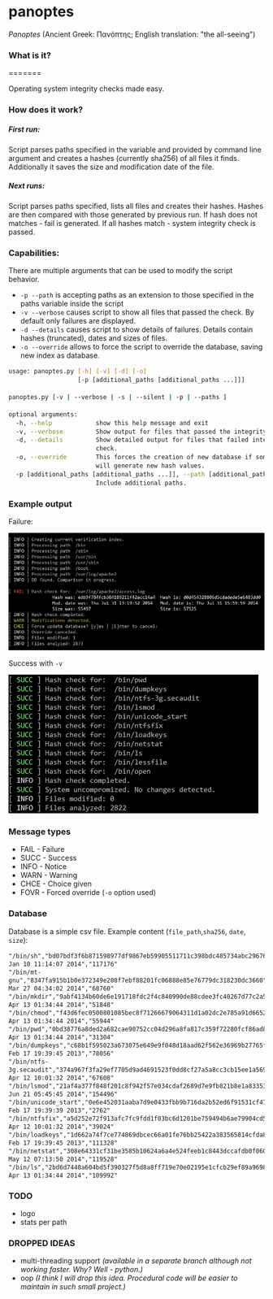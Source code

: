 panoptes
========

*Panoptes* (Ancient Greek: Πανόπτης; English translation: "the all-seeing")


### What is it?
=======

Operating system integrity checks made easy.

### How does it work?

##### First run:
Script parses paths specified in the variable and provided by command line argument and creates a hashes (currently sha256) of all files it finds. Additionally it saves the size and modification date of the file.


##### Next runs:
Script parses paths specified, lists all files and creates their hashes. Hashes are then compared with those generated by previous run. If hash does not matches - fail is generated. If all hashes match - system integrity check is passed.

### Capabilities:
There are multiple arguments that can be used to modify the script behavior.
 - `-p --path` is accepting paths as an extension to those specified in the paths variable inside the script
 - `-v --verbose` causes script to show all files that passed the check. By default only failures are displayed.
 - `-d --details` causes script to show details of failures. Details contain hashes (truncated), dates and sizes of files.
 - `-o --override` allows to force the script to override the database, saving new index as database.

```bash
usage: panoptes.py [-h] [-v] [-d] [-o]
                   [-p [additional_paths [additional_paths ...]]]

panoptes.py [-v | --verbose | -s | --silent | -p | --paths ]

optional arguments:
  -h, --help            show this help message and exit
  -v, --verbose         Show output for files that passed the integrity check.
  -d, --details         Show detailed output for files that failed integrity
                        check.
  -o, --override        This forces the creation of new database if some files
                        will generate new hash values.
  -p [additional_paths [additional_paths ...]], --path [additional_paths [additional_paths ...]]
                        Include additional paths.
```

### Example output

Failure:

![Panoptes failure. File modification detected](https://raw.githubusercontent.com/mnmnc/img/master/panoptes.jpg)

Success with `-v`

![Panoptes success with verbosity.](https://raw.githubusercontent.com/mnmnc/img/master/panoptes2.jpg)

### Message types

 - FAIL - Failure
 - SUCC - Success
 - INFO - Notice
 - WARN - Warning
 - CHCE - Choice given
 - FOVR - Forced override (`-o` option used)

### Database
Database is a simple csv file. Example content (`file_path`,`sha256`, `date`, `size`):
```
"/bin/sh","bd07bdf3f6b871598977df9867eb59905511711c398bdc485734abc296762185","Fri Jan 10 11:14:07 2014","117176"
"/bin/mt-gnu","8347fa915b1b0e372349e208f7ebf88201fc06888e85e76779dc318230dc3660","Thu Mar 27 04:34:02 2014","68760"
"/bin/mkdir","9abf4134b60de6e191718fdc2f4c840990de88cdee3fc40267d77c2a56f2c2a7","Sun Apr 13 01:34:44 2014","51848"
"/bin/chmod","f43d6fec0500801085bec8f71266679064311d1a02dc2e785a91d66528a9798f","Sun Apr 13 01:34:44 2014","55944"
"/bin/pwd","0bd38776a8ded2a682cae90752cc04d296a8fa817c359f72280fcf86ad8f1dc1","Sun Apr 13 01:34:44 2014","31304"
"/bin/dumpkeys","c68b1f595023a673075e649e9f048d18aad62f562e36969b27765f56022d2834","Sun Feb 17 19:39:45 2013","78056"
"/bin/ntfs-3g.secaudit","374a967f3fa29ef7705d9ad4691523f0dd8cf27a5a8cc3cb15ee1a5695bba4ae","Sat Apr 12 10:01:32 2014","67608"
"/bin/lsmod","21af4a377f848f201c8f942f57e034cdaf2689d7e9fb821b8e1a833532da0a03","Sat Jun 21 05:45:45 2014","154496"
"/bin/unicode_start","0e6e452031aaba7d9e0433fbb9b716da2b52ed6f91531cf4709c36f91faaceef","Sun Feb 17 19:39:39 2013","2762"
"/bin/ntfsfix","a5d252e72f913afc7fc9fdd1f03bc6d1201be759494b6ae79904cd50566a99e5","Sat Apr 12 10:01:32 2014","39024"
"/bin/loadkeys","1d662a74f7ce774869dbcec66a01fe76bb25422a383565814cfda8f7f83b3878","Sun Feb 17 19:39:45 2013","111328"
"/bin/netstat","308e64331cf31be3585b10624a6a4e524feeb1c8443dccafdb0f060e8b9e8236","Mon May 12 07:13:50 2014","119528"
"/bin/ls","2bd6d7448a604bd5f390327f5d8a8ff719e70e02195e1cfcb29ef89a96983666","Sun Apr 13 01:34:44 2014","109992"
```

### TODO
  - logo
  - stats per path
  
### DROPPED IDEAS
 - multi-threading support *(available in a separate branch although not working faster. Why? Well - python.)*
 - oop *(I think I will drop this idea. Procedural code will be easier to maintain in such small project.)*

